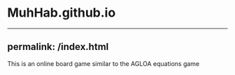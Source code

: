 # MuhHab.github.io
---
permalink: /index.html
---

This is an online board game similar to the AGLOA equations game
